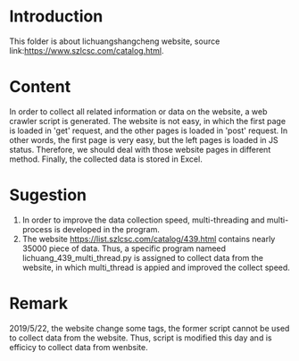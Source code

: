 # Introduction
This folder is about lichuangshangcheng website, source link:https://www.szlcsc.com/catalog.html.

# Content
In order to collect all related information or data on the website, a web crawler script is generated.
The website is not easy, in which the first page is loaded in 'get' request, and the other pages is loaded in 'post' request.
In other words, the first page is very easy, but the left pages is loaded in JS status.
Therefore, we should deal with those website pages in different method.
Finally, the collected data is stored in Excel.

# Sugestion
1. In order to improve the data collection speed, multi-threading and multi-process is developed in the program.
2. The website https://list.szlcsc.com/catalog/439.html contains nearly 35000 piece of data. Thus, a specific program nameed lichuang_439_multi_thread.py is assigned to collect data from the website, in which multi_thread is appied and improved the collect speed.

# Remark
2019/5/22, the website change some tags, the former script cannot be used to collect data from the website.
Thus, script is modified this day and is efficicy to collect data from wenbsite.
